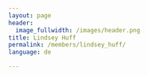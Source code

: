 ```yaml
---
layout: page
header:
  image_fullwidth: /images/header.png
title: Lindsey Huff
permalink: /members/lindsey_huff/
language: de

---
```



